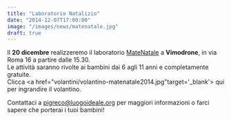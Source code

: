 ```yaml
---
title: "Laboratorio Natalizio"
date: "2014-12-07T17:00:00"
image: "/images/news/matenatale.jpg"
draft: true
---
```


Il **20 dicembre** realizzeremo il laboratorio [MateNatale][2] a **Vimodrone**, in via Roma 16 a partire dalle 15.30.  
Le attività saranno rivolte ai bambini dai 6 agli 11 anni e completamente gratuite.  
Clicca <a href="volantini/volantino-matenatale2014.jpg"target='_blank'> qui </a> 
per ingrandire il volantino.

Contattaci a [pigreco@luogoideale.org][1] per maggiori informazioni o farci sapere che porterai i tuoi bambini!

[1]: mailto:pigreco@luogoideale.org
[2]: #mate-natale
